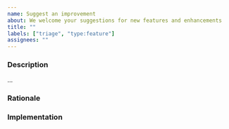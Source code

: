 ```yaml
---
name: Suggest an improvement
about: We welcome your suggestions for new features and enhancements
title: ""
labels: ["triage", "type:feature"]
assignees: ""
---
```


### Description

<!--
Explain the feature in as much detail as you can.

What are the expected use cases?

What is the impact on the system and its users?
-->

...

### Rationale

<!--
Why should this feature exist? Why is it worthwhile to develop and implement?
-->

### Implementation

<!--
Do you have ideas regarding the implementation of this feature?

Are you willing to implement this feature?
-->
